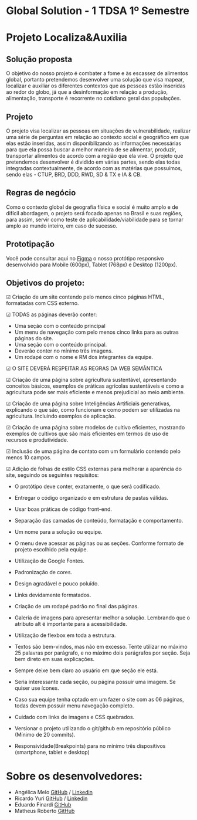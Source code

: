 # Global Solution - 1 TDSA 1º Semestre

# Projeto Localiza&Auxilia

## Solução proposta

O objetivo do nosso projeto é combater a fome e às escassez de alimentos global, portanto pretendemos desenvolver uma solução que visa mapear, localizar e auxiliar os diferentes contextos que as pessoas estão inseridas ao redor do globo, já que a desinformação em relação a produção, alimentação, transporte é recorrente no cotidiano geral das populações.

##  Projeto

O projeto visa localizar as pessoas em situações de vulnerabilidade, realizar uma série de perguntas em relação ao contexto social e geográfico em que elas estão inseridas, assim disponibilizando as informações necessárias para que ela possa buscar a melhor maneira de se alimentar, produzir, transportar alimentos de acordo com a região que ela vive. O projeto que pretendemos desenvolver é dividido em várias partes, sendo elas todas integradas contextualmente, de acordo com as matérias que possuímos, sendo elas - CTUP, BRD, DDD, RWD, SD & TX e IA & CB.

## Regras de negócio

Como o contexto global de geografia física e social é muito amplo e de difícil abordagem, o projeto será focado apenas no Brasil e suas regiões, para assim, servir como teste de aplicabilidade/viabilidade para se tornar amplo ao mundo inteiro, em caso de sucesso.

## Prototipação

Você pode consultar aqui no [Figma](https://www.figma.com/file/0Vql1AFofBiRdCupQwnrq9/GLOBAL-SOLUTION?type=design&node-id=169-36&t=K3vu1R8Ye7C5GiP5-0) o nosso protótipo responsivo desenvolvido para Mobile (600px), Tablet (768px) e Desktop (1200px).


## Objetivos do projeto:


☑ Criação de um site contendo pelo menos cinco páginas HTML, formatadas com CSS externo.

☑ TODAS as páginas deverão conter: 

- Uma seção com o conteúdo principal
- Um menu de navegação com pelo menos cinco links para as outras páginas do site.
- Uma seção com o conteúdo principal.
- Deverão conter no mínimo três imagens.
- Um rodapé com o nome e RM dos integrantes da equipe.

☑ O SITE DEVERÁ RESPEITAR AS REGRAS DA WEB SEMÂNTICA

☑ Criação de uma página sobre agricultura sustentável, apresentando conceitos básicos, exemplos de práticas agrícolas
sustentáveis e como a agricultura pode ser mais eficiente e menos prejudicial ao meio ambiente.

☑ Criação de uma página sobre Inteligências Artificiais generativas, explicando o que são, como funcionam e como podem ser
utilizadas na agricultura. Incluindo exemplos de aplicação.

☑ Criação de uma página sobre modelos de cultivo eficientes, mostrando exemplos de cultivos que são mais eficientes em
termos de uso de recursos e produtividade.

☑ Inclusão de uma página de contato com um formulário contendo pelo menos 10 campos.

☑ Adição de folhas de estilo CSS externas para melhorar a aparência do site, seguindo os seguintes requisitos:

- O protótipo deve conter, exatamente, o que será codificado.

- Entregar o código organizado e em estrutura de pastas válidas.

- Usar boas práticas de código front-end.

- Separação das camadas de conteúdo, formatação e comportamento.

- Um nome para a solução ou equipe.

- O menu deve acessar as páginas ou as seções. Conforme formato de projeto escolhido pela equipe.

- Utilização de Google Fontes.

- Padronização de cores.

- Design agradável e pouco poluído.

- Links devidamente formatados.

- Criação de um rodapé padrão no final das páginas.

- Galeria de imagens para apresentar melhor a solução. Lembrando que o atributo alt é importante para a
acessibilidade.

- Utilização de flexbox em toda a estrutura.

- Textos são bem-vindos, mas não em excesso. Tente utilizar no máximo 25 palavras por parágrafo, e no máximo dois
parágrafos por seção. Seja bem direto em suas explicações.

- Sempre deixe bem claro ao usuário em que seção ele está.

- Seria interessante cada seção, ou página possuir uma imagem. Se quiser use ícones.

- Caso sua equipe tenha optado em um fazer o site com as 06 páginas, todas devem possuir menu navegação
completo.

- Cuidado com links de imagens e CSS quebrados.

- Versionar o projeto utilizando o git/github em repositório público (Mínimo de 20 commits).

- Responsividade(Breakpoints) para no mínimo três dispositivos (smartphone, tablet e desktop)

# Sobre os desenvolvedores:


* Angélica Melo [GitHub](https://github.com/AngelMelo12) / [Linkedin](https://www.linkedin.com/in/angelicamelodev/)
* Ricardo Yuri [GitHub](https://github.com/ricardoyuuri) / [Linkedin](https://www.linkedin.com/in/ricardo-yuri/)
* Eduardo Finardi [GitHub](https://github.com/EduardoFoncescaFinardi)
* Matheus Roberto [GitHub](https://github.com/matheusroberto04)





